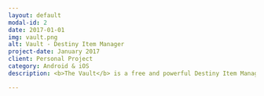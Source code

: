 ```yaml
---
layout: default
modal-id: 2
date: 2017-01-01
img: vault.png
alt: Vault - Destiny Item Manager
project-date: January 2017
client: Personal Project
category: Android & iOS
description: <b>The Vault</b> is a free and powerful Destiny Item Manager built for Destiny 2, giving Guardians everything they need to manage gear, track progress, and optimize loadouts with ease. From journey tracking and collections management to perk and mod customization, the app helps players unlock their full potential. Features like smart loadouts, advanced item ratings, community reviews, and detailed character insights ensure every Guardian can fine-tune their playstyle for any challenge. With a sleek, intuitive UI and enhanced item details, The Vault makes inventory management effortless while enriching the overall Destiny 2 experience.<br><br><a href="https://vaultdestinyitemmanager.com">Official Website</a><br>Download on <a href="https://apps.apple.com/us/app/vault-destiny-item-manager/id1330143510">iOS</a> - <a href="https://play.google.com/store/apps/details?id=com.crocusgames.destinyinventorymanager">Android</a>.

---
```

